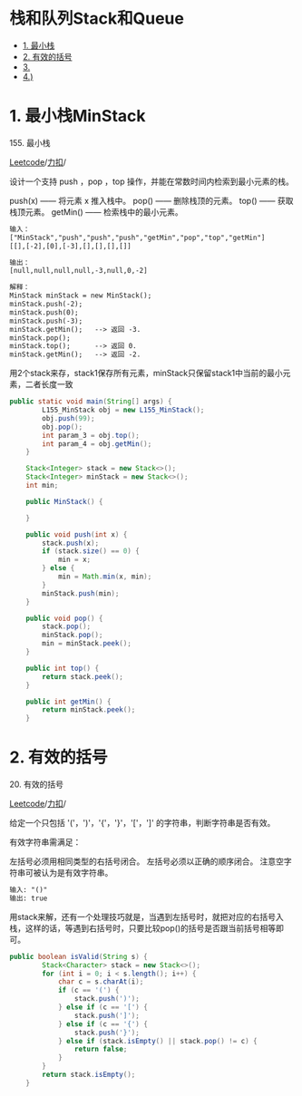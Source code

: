 # 栈和队列Stack和Queue

<!-- GFM-TOC -->
* [1. 最小栈](#1-最小栈-MinStack)
* [2. 有效的括号](#2-有效的括号)
* [3. ](#3-爬楼梯)
* [4.)](#4-)
<!-- GFM-TOC -->



# 1. 最小栈MinStack
155\. 最小栈

[Leetcode](https://leetcode.com/problems/min-stack/)/[力扣](https://leetcode-cn.com/problems/min-stack/)/

设计一个支持 push ，pop ，top 操作，并能在常数时间内检索到最小元素的栈。

push(x) —— 将元素 x 推入栈中。
pop() —— 删除栈顶的元素。
top() —— 获取栈顶元素。
getMin() —— 检索栈中的最小元素。

```html
输入：
["MinStack","push","push","push","getMin","pop","top","getMin"]
[[],[-2],[0],[-3],[],[],[],[]]

输出：
[null,null,null,null,-3,null,0,-2]

解释：
MinStack minStack = new MinStack();
minStack.push(-2);
minStack.push(0);
minStack.push(-3);
minStack.getMin();   --> 返回 -3.
minStack.pop();
minStack.top();      --> 返回 0.
minStack.getMin();   --> 返回 -2.
```

用2个stack来存，stack1保存所有元素，minStack只保留stack1中当前的最小元素，二者长度一致

```java
public static void main(String[] args) {
        L155_MinStack obj = new L155_MinStack();
        obj.push(99);
        obj.pop();
        int param_3 = obj.top();
        int param_4 = obj.getMin();
    }

    Stack<Integer> stack = new Stack<>();
    Stack<Integer> minStack = new Stack<>();
    int min;

    public MinStack() {

    }

    public void push(int x) {
        stack.push(x);
        if (stack.size() == 0) {
            min = x;
        } else {
            min = Math.min(x, min);
        }
        minStack.push(min);
    }

    public void pop() {
        stack.pop();
        minStack.pop();
        min = minStack.peek();
    }

    public int top() {
        return stack.peek();
    }

    public int getMin() {
        return minStack.peek();
    }
```

# 2. 有效的括号
20\. 有效的括号

[Leetcode](https://leetcode.com/problems/valid-parentheses/description/)/[力扣](https://leetcode-cn.com/problems/valid-parentheses/description/)/

给定一个只包括 '('，')'，'{'，'}'，'['，']' 的字符串，判断字符串是否有效。

有效字符串需满足：

左括号必须用相同类型的右括号闭合。
左括号必须以正确的顺序闭合。
注意空字符串可被认为是有效字符串。

```html
输入: "()"
输出: true
```
用stack来解，还有一个处理技巧就是，当遇到左括号时，就把对应的右括号入栈，这样的话，等遇到右括号时，只要比较pop()的括号是否跟当前括号相等即可。

```java
public boolean isValid(String s) {
        Stack<Character> stack = new Stack<>();
        for (int i = 0; i < s.length(); i++) {
            char c = s.charAt(i);
            if (c == '(') {
                stack.push(')');
            } else if (c == '[') {
                stack.push(']');
            } else if (c == '{') {
                stack.push('}');
            } else if (stack.isEmpty() || stack.pop() != c) {
                return false;
            }
        }
        return stack.isEmpty();
    }
```